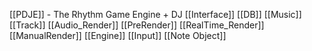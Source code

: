 [[PDJE]] - The Rhythm Game Engine + DJ 
	[[Interface]]
		[[DB]]
			[[Music]]
			 [[Track]]
		[[Audio_Render]]
			[[PreRender]]
			[[RealTime_Render]]
			[[ManualRender]]
		[[Engine]]
			[[Input]]
			[[Note Object]]
			
		
